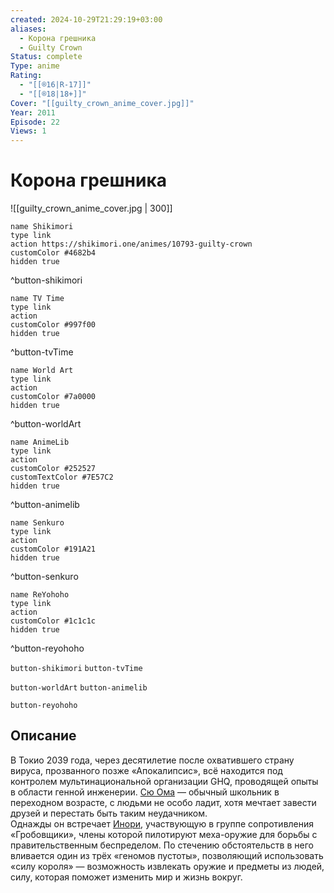 ```yaml
---
created: 2024-10-29T21:29:19+03:00
aliases:
  - Корона грешника
  - Guilty Crown
Status: complete
Type: anime
Rating:
  - "[[®️16|R-17]]"
  - "[[®️18|18+]]"
Cover: "[[guilty_crown_anime_cover.jpg]]"
Year: 2011
Episode: 22
Views: 1
---
```


# Корона грешника

![[guilty_crown_anime_cover.jpg | 300]]

```button
name Shikimori
type link
action https://shikimori.one/animes/10793-guilty-crown
customColor #4682b4
hidden true
```
^button-shikimori

```button
name TV Time
type link
action 
customColor #997f00
hidden true
```
^button-tvTime

```button
name World Art
type link
action 
customColor #7a0000
hidden true
```
^button-worldArt

```button
name AnimeLib
type link
action 
customColor #252527
customTextColor #7E57C2
hidden true
```
^button-animelib

```button
name Senkuro
type link
action 
customColor #191A21
hidden true
```
^button-senkuro

```button
name ReYohoho
type link
action 
customColor #1c1c1c
hidden true
```
^button-reyohoho



`button-shikimori` `button-tvTime`

`button-worldArt` `button-animelib`

`button-reyohoho`

## Описание

В Токио 2039 года, через десятилетие после охватившего страну вируса, прозванного позже «Апокалипсис», всё находится под контролем мультинациональной организации GHQ, проводящей опыты в области генной инженерии. [Сю Ома](https://shikimori.one/characters/43278-shuu-ouma) — обычный школьник в переходном возрасте, с людьми не особо ладит, хотя мечтает завести друзей и перестать быть таким неудачником.  
Однажды он встречает [Инори](https://shikimori.one/characters/43280-inori-yuzuriha), участвующую в группе сопротивления «Гробовщики», члены которой пилотируют меха-оружие для борьбы с правительственным беспределом. По стечению обстоятельств в него вливается один из трёх «геномов пустоты», позволяющий использовать «силу короля» — возможность извлекать оружие и предметы из людей, силу, которая поможет изменить мир и жизнь вокруг.
